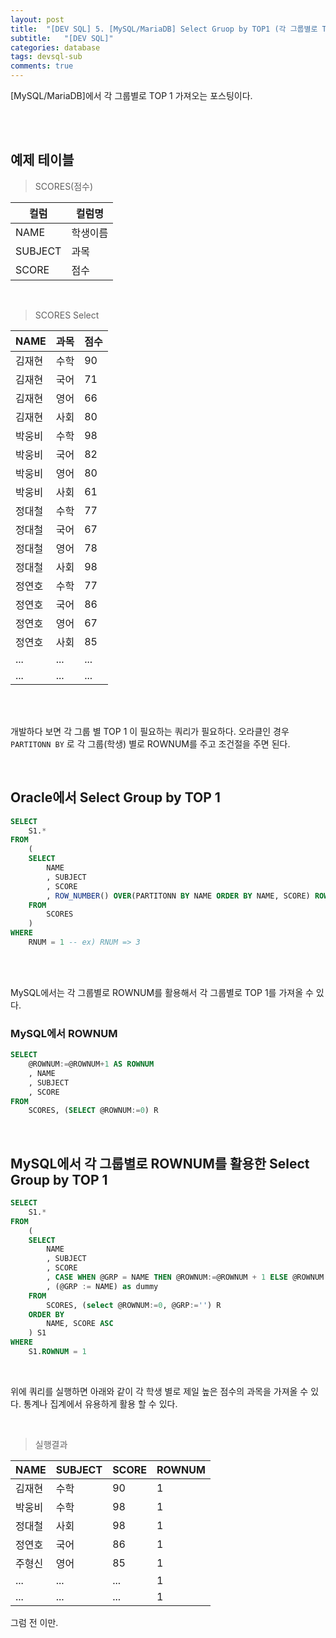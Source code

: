 ```yaml
---
layout: post
title:  "[DEV SQL] 5. [MySQL/MariaDB] Select Gruop by TOP1 (각 그룹별로 TOP 1 가져오기)"
subtitle:   "[DEV SQL]"
categories: database
tags: devsql-sub
comments: true
---
```


[MySQL/MariaDB]에서 각 그룹별로 TOP 1 가져오는 포스팅이다.

<br><br>


## 예제 테이블

> SCORES(점수)

컬럼 | 컬럼명
---- | ----
NAME | 학생이름
SUBJECT | 과목
SCORE | 점수

<br>


> SCORES Select

NAME | 과목 | 점수 
---- |---- | ---- 
김재현 | 수학 | 90
김재현 | 국어 | 71
김재현 | 영어 | 66
김재현 | 사회 | 80
박웅비 | 수학 | 98 
박웅비 | 국어 | 82
박웅비 | 영어 | 80
박웅비 | 사회 | 61
정대철 | 수학 | 77 
정대철 | 국어 | 67
정대철 | 영어 | 78
정대철 | 사회 | 98
정연호 | 수학 | 77 
정연호 | 국어 | 86
정연호 | 영어 | 67
정연호 | 사회 | 85
... | ... | ...
... | ... | ...

<br><br>

개발하다 보면 각 그룹 별 TOP 1 이 필요하는 쿼리가 필요하다. 오라클인 경우 `PARTITONN BY` 로 각 그룹(학생) 별로 ROWNUM를 주고 조건절을 주면 된다. 

<br>

## Oracle에서 Select Group by TOP 1

```sql
SELECT
    S1.*
FROM
    (
    SELECT
        NAME
        , SUBJECT
        , SCORE
        , ROW_NUMBER() OVER(PARTITONN BY NAME ORDER BY NAME, SCORE) ROWNUM
    FROM
        SCORES
    )
WHERE
    RNUM = 1 -- ex) RNUM => 3
```

<br><br>


MySQL에서는 각 그룹별로 ROWNUM를 활용해서 각 그룹별로 TOP 1를 가져올 수 있다.

### MySQL에서 ROWNUM

```sql
SELECT
	@ROWNUM:=@ROWNUM+1 AS ROWNUM
	, NAME
	, SUBJECT
	, SCORE
FROM 
	SCORES, (SELECT @ROWNUM:=0) R
```

<br>

## MySQL에서 각 그룹별로 ROWNUM를 활용한 Select Group by TOP 1

```sql
SELECT
	S1.*
FROM
    (
    SELECT 
        NAME
        , SUBJECT
        , SCORE
        , CASE WHEN @GRP = NAME THEN @ROWNUM:=@ROWNUM + 1 ELSE @ROWNUM :=1 END AS ROWNUM
        , (@GRP := NAME) as dummy
    FROM
        SCORES, (select @ROWNUM:=0, @GRP:='') R 
    ORDER BY
        NAME, SCORE ASC
    ) S1
WHERE
    S1.ROWNUM = 1
```

<br>

위에 쿼리를 실행하면 아래와 같이 각 학생 별로 제일 높은 점수의 과목을 가져올 수 있다. 통계나 집계에서 유용하게 활용 할 수 있다.

<br>

> 실행결과

NAME | SUBJECT | SCORE | ROWNUM
---- |---- | ---- | ----
김재현 | 수학 | 90 | 1
박웅비 | 수학 | 98 | 1
정대철 | 사회 | 98 | 1
정연호 | 국어 | 86 | 1
주형신 | 영어 | 85 | 1
... | ... | ... | 1
... | ... | ... | 1


그럼 전 이만.
